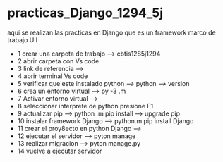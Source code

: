 # practicas_Django_1294_5j
aqui se realizan las practicas en Django que es un framework marco de trabajo UII
-  1 crear una carpeta de trabajo --> cbtis1285j1294
- 2 abrir carpeta con Vs code
- 3 link de referencia --> 
- 4 abrir terminal Vs code
- 5 verificar que este instalado python --> python --> version
- 6 crea un entorno virtual --> py -3 .m
- 7 Activar entorno virtual -->
- 8 seleccionar interprete de python presione F1
- 9 actualizar pip --> python .m pip install --> upgrade pip
- 10 instalar framework Django --> python.m pip install Django
- 11 crear el proy8ecto en python Django --> 
- 12 ejecutar el servidor --> pyton manage 
- 13 realizar migracion --> pyton manage.py
- 14 vuelve a ejecutar servidor

